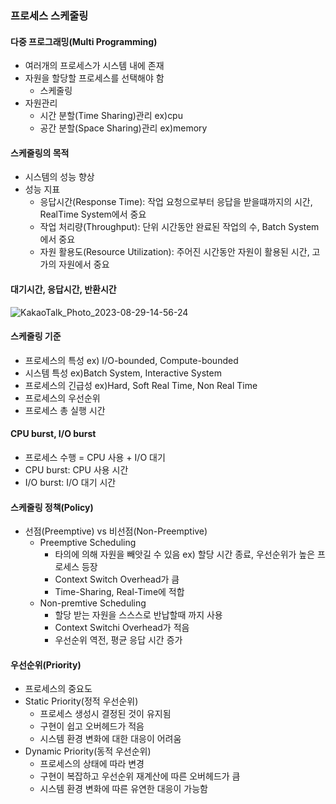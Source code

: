 ### 프로세스 스케줄링
#### 다중 프로그래밍(Multi Programming)
- 여러개의 프로세스가 시스템 내에 존재
- 자원을 할당할 프로세스를 선택해야 함
  - 스케줄링
- 자원관리
  - 시간 분할(Time Sharing)관리 ex)cpu
  - 공간 분할(Space Sharing)관리 ex)memory

#### 스케줄링의 목적
- 시스템의 성능 향상
- 성능 지표
  - 응답시간(Response Time): 작업 요청으로부터 응답을 받을떄까지의 시간, RealTime System에서 중요
  - 작업 처리량(Throughput): 단위 시간동안 완료된 작업의 수, Batch System에서 중요
  - 자원 활용도(Resource Utilization): 주어진 시간동안 자원이 활용된 시간, 고가의 자원에서 중요

#### 대기시간, 응답시간, 반환시간
![KakaoTalk_Photo_2023-08-29-14-56-24](https://github.com/olzlgur/CS_STUDY/assets/77485914/f1f9b719-029e-45da-82d3-2fb623407a89)

#### 스케줄링 기준
- 프로세스의 특성 ex) I/O-bounded, Compute-bounded
- 시스템 특성 ex)Batch System, Interactive System
- 프로세스의 긴급성 ex)Hard, Soft Real Time, Non Real Time
- 프로세스의 우선순위
- 프로세스 총 실행 시간

#### CPU burst, I/O burst
- 프로세스 수행 = CPU 사용 + I/O 대기
- CPU burst: CPU 사용 시간
- I/O burst: I/O 대기 시간

#### 스케줄링 정책(Policy)
- 선점(Preemptive) vs 비선점(Non-Preemptive)
  - Preemptive Scheduling
    - 타의에 의해 자원을 빼앗길 수 있음 ex) 할당 시간 종료, 우선순위가 높은 프로세스 등장
    - Context Switch Overhead가 큼
    - Time-Sharing, Real-Time에 적합
  - Non-premtive Scheduling
    - 할당 받는 자원을 스스스로 반납할때 까지 사용
    - Context Switchi Overhead가 적음
    - 우선순위 역전, 평균 응답 시간 증가

#### 우선순위(Priority)
- 프로세스의 중요도
- Static Priority(정적 우선순위)
  - 프로세스 생성시 결정된 것이 유지됨
  - 구현이 쉽고 오버헤드가 적음
  - 시스템 환경 변화에 대한 대응이 어려움
- Dynamic Priority(동적 우선순위)
  - 프로세스의 상태에 따라 변경
  - 구현이 복잡하고 우선순위 재계산에 따른 오버헤드가 큼
  - 시스템 환경 변화에 따른 유연한 대응이 가능함





















